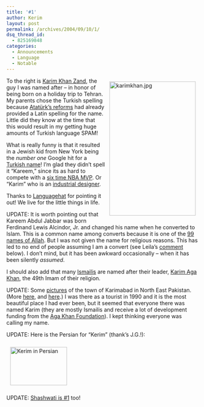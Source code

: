 ```yaml
---
title: '#1'
author: Kerim
layout: post
permalink: /archives/2004/09/10/1/
dsq_thread_id:
  - 825169848
categories:
  - Announcements
  - Language
  - Notable
---
```

<img src="http://test.oxus.net/images//karimkhan.jpg" height="350" width="225" align="right" hspace="10" vspace="10" alt="karimkhan.jpg" title="karimkhan.jpg" /> To the right is <a href="http://www.iranchamber.com/history/zand/zand.php" onclick="_gaq.push(['_trackEvent', 'outbound-article', 'http://www.iranchamber.com/history/zand/zand.php', 'Karim Khan Zand']);" >Karim Khan Zand</a>, the guy I was named after &#8211; in honor of being born on a holiday trip to Tehran. My parents chose the Turkish spelling because <a href="http://www.allaboutturkey.com/reform.htm#dil" onclick="_gaq.push(['_trackEvent', 'outbound-article', 'http://www.allaboutturkey.com/reform.htm#dil', 'Atatürk&#8217;s reforms']);" >Atatürk&#8217;s reforms</a> had already provided a Latin spelling for the name. Little did they know at the time that this would result in my getting huge amounts of Turkish language SPAM!

What is really funny is that it resulted in a Jewish kid from New York being the *number one* Google hit for a <a href="http://www.google.com/search?q=kerim" onclick="_gaq.push(['_trackEvent', 'outbound-article', 'http://www.google.com/search?q=kerim', 'Turkish name']);" >Turkish name</a>! I&#8217;m glad they didn&#8217;t spell it &#8220;Kareem,&#8221; since its as hard to compete with a <a href="http://www.nba.com/history/players/abduljabbar_summary.html" onclick="_gaq.push(['_trackEvent', 'outbound-article', 'http://www.nba.com/history/players/abduljabbar_summary.html', 'six time NBA MVP']);" >six time NBA MVP</a>. Or &#8220;Karim&#8221; who is an <a href="http://www.karimrashid.com/" onclick="_gaq.push(['_trackEvent', 'outbound-article', 'http://www.karimrashid.com/', 'industrial designer']);" >industrial designer</a>.

Thanks to <a href="http://www.languagehat.com/archives/001540.php" onclick="_gaq.push(['_trackEvent', 'outbound-article', 'http://www.languagehat.com/archives/001540.php', 'Languagehat']);" >Languagehat</a> for pointing it out! We live for the little things in life.

UPDATE: It is worth pointing out that Kareem Abdul Jabbar was born Ferdinand Lewis Alcindor, Jr. and changed his name when he converted to Islam. This is a common name among converts because it is one of the <a href="http://www.jannah.org/articles/names.html" onclick="_gaq.push(['_trackEvent', 'outbound-article', 'http://www.jannah.org/articles/names.html', '99 names of Allah']);" >99 names of Allah</a>. But I was not given the name for religious reasons. This has led to no end of people assuming I am a convert (see Leila&#8217;s <a href="http://test.oxus.net/archives/2004/09/10/1/#comment-478" onclick="_gaq.push(['_trackEvent', 'outbound-article', 'http://test.oxus.net/archives/2004/09/10/1/#comment-478', 'comment']);" >comment</a> below). I don&#8217;t mind, but it has been awkward occasionally &#8211; when it has been silently *assumed*.

I should also add that many <a href="http://en.wikipedia.org/wiki/Ismaili" onclick="_gaq.push(['_trackEvent', 'outbound-article', 'http://en.wikipedia.org/wiki/Ismaili', 'Ismailis']);" >Ismailis</a> are named after their leader, <a href="http://en.wikipedia.org/wiki/Karim_Aga_Khan" onclick="_gaq.push(['_trackEvent', 'outbound-article', 'http://en.wikipedia.org/wiki/Karim_Aga_Khan', 'Karim Aga Khan']);" >Karim Aga Khan</a>, the 49th Imam of their religion.

UPDATE: Some <a href="http://www.greatmirror.com/index.cfm?chapterid=350&#38;countryid=345" onclick="_gaq.push(['_trackEvent', 'outbound-article', 'http://www.greatmirror.com/index.cfm?chapterid=350&countryid=345', 'pictures']);" >pictures</a> of the town of Karimabad in North East Pakistan. (More <a href="http://www.bowkera.com/karimabad.htm" onclick="_gaq.push(['_trackEvent', 'outbound-article', 'http://www.bowkera.com/karimabad.htm', 'here']);" >here</a>, and <a href="http://www.8ung.at/raffles/silkroad/p07hunza.htm" onclick="_gaq.push(['_trackEvent', 'outbound-article', 'http://www.8ung.at/raffles/silkroad/p07hunza.htm', 'here']);" >here</a>.) I was there as a tourist in 1990 and it is the most beautiful place I had ever been, but it seemed that everyone there was named Karim (they are mostly Ismailis and receive a lot of development funding from the [Aga Khan Foundation][1]). I kept thinking everyone was calling my name.

UPDATE: Here is the Persian for &#8220;Kerim&#8221; (thank&#8217;s J.G.!):

<a href="http://test.oxus.net/images//kerimpersian.jpg" onclick="_gaq.push(['_trackEvent', 'outbound-article', 'http://test.oxus.net/images//kerimpersian.jpg', '']);"  onclick="window.open('http://test.oxus.net/images//kerimpersian.jpg','popup','width=222,height=150,scrollbars=no,resizable=yes,toolbar=no,directories=no,location=no,menubar=no,status=yes,left=0,top=0');return false"><img src="http://test.oxus.net/images//kerimpersian-tm.jpg" height="100" width="148" hspace="10" vspace="10" alt="Kerim in Persian" title="kerimpersian.jpg" /></a>

UPDATE: <a href="http://www.google.com/search?q=shashwati" onclick="_gaq.push(['_trackEvent', 'outbound-article', 'http://www.google.com/search?q=shashwati', 'Shashwati is #1']);" >Shashwati is #1</a> too!



 [1]: ttp://www.akdn.org/agency/akf.html